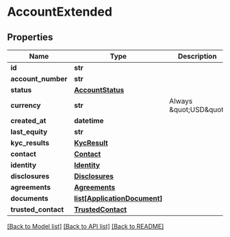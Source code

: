 # AccountExtended

## Properties
Name | Type | Description | Notes
------------ | ------------- | ------------- | -------------
**id** | **str** |  | [optional] 
**account_number** | **str** |  | [optional] 
**status** | [**AccountStatus**](AccountStatus.md) |  | [optional] 
**currency** | **str** | Always \&quot;USD\&quot; | [optional] 
**created_at** | **datetime** |  | [optional] 
**last_equity** | **str** |  | [optional] 
**kyc_results** | [**KycResult**](KycResult.md) |  | [optional] 
**contact** | [**Contact**](Contact.md) |  | [optional] 
**identity** | [**Identity**](Identity.md) |  | [optional] 
**disclosures** | [**Disclosures**](Disclosures.md) |  | [optional] 
**agreements** | [**Agreements**](Agreements.md) |  | [optional] 
**documents** | [**list[ApplicationDocument]**](ApplicationDocument.md) |  | [optional] 
**trusted_contact** | [**TrustedContact**](TrustedContact.md) |  | [optional] 

[[Back to Model list]](../README.md#documentation-for-models) [[Back to API list]](../README.md#documentation-for-api-endpoints) [[Back to README]](../README.md)

